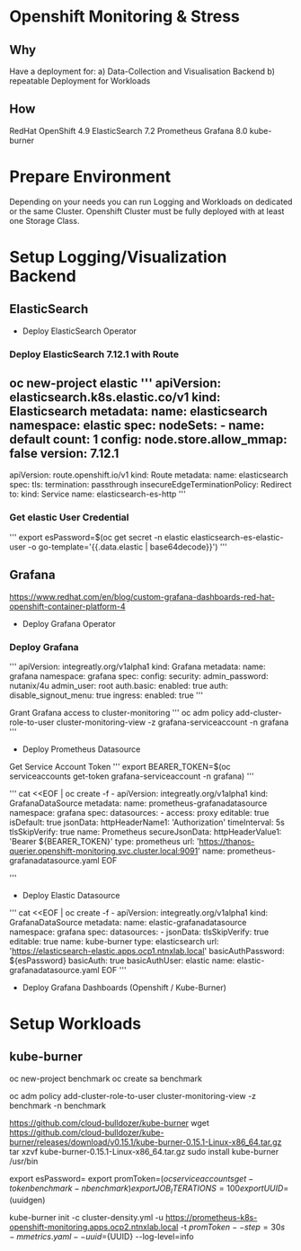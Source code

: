 # Openshift Monitoring & Stress

## Why
Have a deployment for:
a) Data-Collection and Visualisation Backend
b) repeatable Deployment for Workloads

## How
RedHat OpenShift 4.9
ElasticSearch 7.2
Prometheus
Grafana 8.0
kube-burner

# Prepare Environment
Depending on your needs you can run Logging and Workloads on dedicated or the same Cluster.
Openshift Cluster must be fully deployed with at least one Storage Class.


# Setup Logging/Visualization Backend

## ElasticSearch
- Deploy ElasticSearch Operator
### Deploy ElasticSearch 7.12.1 with Route
oc new-project elastic
'''
apiVersion: elasticsearch.k8s.elastic.co/v1
kind: Elasticsearch
metadata:
  name: elasticsearch
  namespace: elastic
spec:
  nodeSets:
    - name: default
      count: 1
      config:
        node.store.allow_mmap: false
  version: 7.12.1
---
apiVersion: route.openshift.io/v1
kind: Route
metadata:
  name: elasticsearch
spec:
  tls:
    termination: passthrough
    insecureEdgeTerminationPolicy: Redirect
  to:
    kind: Service
    name: elasticsearch-es-http
'''
### Get elastic User Credential
'''
export esPassword=$(oc get secret -n elastic elasticsearch-es-elastic-user  -o go-template='{{.data.elastic | base64decode}}')
'''
## Grafana


https://www.redhat.com/en/blog/custom-grafana-dashboards-red-hat-openshift-container-platform-4


- Deploy Grafana Operator
### Deploy Grafana
'''
apiVersion: integreatly.org/v1alpha1
kind: Grafana
metadata:
  name: grafana
  namespace: grafana
spec:
  config:
    security:
      admin_password: nutanix/4u
      admin_user: root
    auth.basic:
      enabled: true
    auth:
      disable_signout_menu: true
  ingress:
    enabled: true
'''

Grant Grafana access to cluster-monitoring
'''
oc adm policy add-cluster-role-to-user cluster-monitoring-view -z grafana-serviceaccount -n grafana
'''

- Deploy Prometheus Datasource

Get Service Account Token
'''
export BEARER_TOKEN=$(oc serviceaccounts get-token grafana-serviceaccount -n grafana)
'''

'''
cat <<EOF | oc create -f -
apiVersion: integreatly.org/v1alpha1
kind: GrafanaDataSource
metadata:
  name: prometheus-grafanadatasource
  namespace: grafana
spec:
  datasources:
    - access: proxy
      editable: true
      isDefault: true
      jsonData:
        httpHeaderName1: 'Authorization'
        timeInterval: 5s
        tlsSkipVerify: true
      name: Prometheus
      secureJsonData:
        httpHeaderValue1: 'Bearer ${BEARER_TOKEN}'
      type: prometheus
      url: 'https://thanos-querier.openshift-monitoring.svc.cluster.local:9091'
  name: prometheus-grafanadatasource.yaml
EOF

'''

- Deploy Elastic Datasource


'''
cat <<EOF | oc create -f -
apiVersion: integreatly.org/v1alpha1
kind: GrafanaDataSource
metadata:
  name: elastic-grafanadatasource
  namespace: grafana
spec:
  datasources:
    - jsonData:
        tlsSkipVerify: true
      editable: true
      name: kube-burner
      type: elasticsearch
      url: 'https://elasticsearch-elastic.apps.ocp1.ntnxlab.local'
      basicAuthPassword: ${esPassword}
      basicAuth: true
      basicAuthUser: elastic
  name: elastic-grafanadatasource.yaml
EOF
'''  
- Deploy Grafana Dashboards (Openshift / Kube-Burner)

# Setup Workloads
## kube-burner

oc new-project benchmark
oc create sa benchmark

oc adm policy add-cluster-role-to-user cluster-monitoring-view -z benchmark -n benchmark

https://github.com/cloud-bulldozer/kube-burner
wget https://github.com/cloud-bulldozer/kube-burner/releases/download/v0.15.1/kube-burner-0.15.1-Linux-x86_64.tar.gz
tar xzvf kube-burner-0.15.1-Linux-x86_64.tar.gz
sudo install kube-burner /usr/bin

export esPassword=
export promToken=$(oc serviceaccounts get-token benchmark -n benchmark)
export JOB_ITERATIONS=100
export UUID=$(uuidgen)

kube-burner init -c cluster-density.yml -u https://prometheus-k8s-openshift-monitoring.apps.ocp2.ntnxlab.local -t ${promToken} --step=30s -m metrics.yaml --uuid=${UUID} --log-level=info
